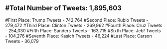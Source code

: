 #Total Number of Tweets: 1,895,603 
---
#First Place: Trump Tweets - 742,764
#Second Place: Rubio Tweets - 279,472
#Third Place: Clinton Tweets - 269,962
#Fourth Place: Cruz Tweets - 254,030
#Fifth Place: Sanders Tweets - 163,715
#Sixth Place: Jeb! Tweets - 104,276
#Seventh Place: Kasich Tweets - 46,224
#Last Place: Carson Tweets - 36,079
